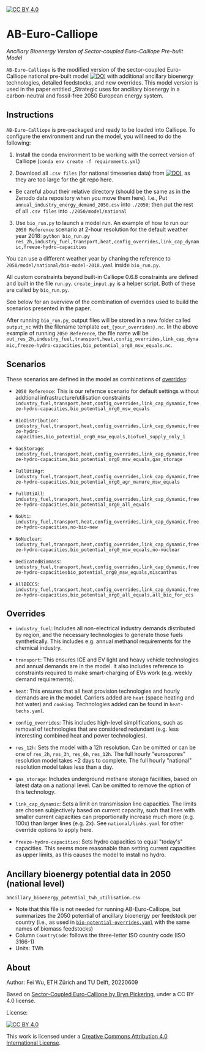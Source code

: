 [![CC BY 4.0][cc-by-image]][cc-by]

# AB-Euro-Calliope

_Ancillary Bioenergy Version of Sector-coupled Euro-Calliope Pre-built Model_

`AB-Euro-Calliope` is the modified version of the sector-coupled Euro-Calliope national pre-built model [![DOI](https://zenodo.org/badge/DOI/10.5281/zenodo.5774988.svg)](https://doi.org/10.5281/zenodo.5774988) with additional ancillary bioenergy technologies, detailed feedstocks, and new overrides. This model version is used in the paper entitled _Strategic uses for ancillary bioenergy in a carbon-neutral and fossil-free 2050 European energy system.

## Instructions

`AB-Euro-Calliope` is pre-packaged and ready to be loaded into Calliope. To configure the environment and run the model, you will need to do the following:

1. Install the conda environment to be working with the correct version of Calliope (`conda env create -f requirements.yml`)

2. Download all `.csv files` (for national timeseries data) from [![DOI](https://zenodo.org/badge/DOI/10.5281/zenodo.6854685.svg)](https://doi.org/10.5281/zenodo.6854685), as they are too large for the git repo here. 

 * Be careful about their relative directory (should be the same as in the Zenodo data repository when you move them here). I.e., Put `annual_industry_energy_demand_2050.csv` into `./2050`; then put the rest of all `.csv files` into `./2050/model/national`


3. Use `bio_run.py` to launch a model run. An example of how to run our `2050 Reference` scenario at 2-hour resolution for the default weather year 2018: `python bio_run.py res_2h,industry_fuel,transport,heat,config_overrides,link_cap_dynamic,freeze-hydro-capacities`

You can use a different weather year by chaning the reference to `2050/model/national/bio-model-2018.yaml` inside `bio_run.py`.

All custom constraints beyond built-in Calliope 0.6.8 constraints are defined and built in the file `run.py`. `create_input.py` is a helper script. Both of these are called by `bio_run.py`.

See below for an overview of the combination of overrides used to build the scenarios presented in the paper.

After running `bio_run.py`, output files will be stored in a new folder called `output_nc` with the filename template `out_{your_overrides}.nc`. In the above example of running `2050 Reference`, the file name will be `out_res_2h,industry_fuel,transport,heat,config_overrides,link_cap_dynamic,freeze-hydro-capacities,bio_potential_org0_msw_equals.nc`.

## Scenarios

These scenarios are defined in the model as combinations of [overrides](#overrides):

* `2050 Reference`: This is our refernce scenario for default settings without addtional infrastructure/utilisation constraints `industry_fuel,transport,heat,config_overrides,link_cap_dynamic,freeze-hydro-capacities,bio_potential_org0_msw_equals`

* `BioDistribution`: `industry_fuel,transport,heat,config_overrides,link_cap_dynamic,freeze-hydro-capacities,bio_potential_org0_msw_equals,biofuel_supply_only_1`

* `GasStorage`: `industry_fuel,transport,heat,config_overrides,link_cap_dynamic,freeze-hydro-capacities,bio_potential_org0_msw_equals,gas_storage`

* `FullUtiAgr`: `industry_fuel,transport,heat,config_overrides,link_cap_dynamic,freeze-hydro-capacities,bio_potential_org0_agr_manure_msw_equals`

* `FullUtiAll`: `industry_fuel,transport,heat,config_overrides,link_cap_dynamic,freeze-hydro-capacities,bio_potential_org0_all_equals`

* `NoUti`: `industry_fuel,transport,heat,config_overrides,link_cap_dynamic,freeze-hydro-capacities,no-bio-new`

* `NoNuclear`: `industry_fuel,transport,heat,config_overrides,link_cap_dynamic,freeze-hydro-capacities,bio_potential_org0_msw_equals,no-nuclear`

* `DedicatedBiomass`: `industry_fuel,transport,heat,config_overrides,link_cap_dynamic,freeze-hydro-capacitiesbio_potential_org0_msw_equals,miscanthus`

* `AllBECCS`: `industry_fuel,transport,heat,config_overrides,link_cap_dynamic,freeze-hydro-capacities,bio_potential_org0_all_equals,all_bio_for_ccs`


## Overrides

* `industry_fuel`: Includes all non-electrical industry demands distributed by region, and the necessary technologies to generate those fuels synthetically. This includes e.g. annual methanol requirements for the chemical industry.

* `transport`: This ensures ICE and EV light and heavy vehicle technologies and annual demands are in the model. It also includes reference to constraints required to make smart-charging of EVs work (e.g. weekly demand requirements).

* `heat`: This ensures that all heat provision technologies and hourly demands are in the model. Carriers added are `heat` (space heating and hot water) and `cooking`. Technologies added can be found in `heat-techs.yaml`.

* `config_overrides`: This includes high-level simplifications, such as removal of technologies that are considered redundant (e.g. less interesting combined heat and power technologies).

* `res_12h`: Sets the model with a 12h resolution. Can be omitted or can be one of `res_2h`, `res_3h`, `res_6h`, `res_12h`. The full hourly "eurospores" resolution model takes ~2 days to complete. The full hourly "national" resolution model takes less than a day.

* `gas_storage`: Includes underground methane storage facilities, based on latest data on a national level. Can be omitted to remove the option of this technology.

* `link_cap_dynamic`: Sets a limit on transmission line capacities. The limits are chosen subjectively based on current capacity, such that lines with smaller current capacities can proportionally increase much more (e.g. 100x) than larger lines (e.g. 2x). See `national/links.yaml` for other override options to apply here.

* `freeze-hydro-capacities`: Sets hydro capacities to equal "today's" capacities. This seems more reasonable than setting current capacities as upper limits, as this causes the model to install no hydro.


## Ancillary bioenergy potential data in 2050 (national level)
`ancillary_bioenergy_potential_twh_utilisation.csv`
 * Note that this file is not needed for running AB-Euro-Calliope, but summarizes the 2050 potential of ancillary bioenergy per feedstock per country (i.e., as used in [`bio-potential-overrides.yaml`](https://github.com/wwwuFei/AB-Euro-Calliope/blob/main/2050/model/national/bio-potential-overrides.yaml) with the same names of biomass feedstocks)
 * Column `CountryCode`: follows the three-letter ISO country code (ISO 3166-1)
 * Units: TWh


## About

Author: Fei Wu, ETH Zürich and TU Delft, 20220609

Based on [Sector-Coupled Euro-Calliope by Bryn Pickering](https://doi.org/10.5281/zenodo.5774988), under a CC BY 4.0 license.

License:

[![CC BY 4.0][cc-by-shield]][cc-by]

This work is licensed under a
[Creative Commons Attribution 4.0 International License][cc-by].

[cc-by]: http://creativecommons.org/licenses/by/4.0/
[cc-by-image]: https://i.creativecommons.org/l/by/4.0/88x31.png
[cc-by-shield]: https://img.shields.io/badge/License-CC%20BY%204.0-lightgrey.svg

